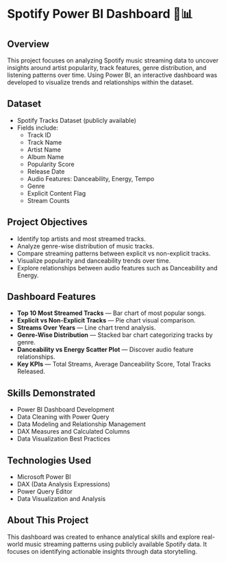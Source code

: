 # Spotify Power BI Dashboard 🎵📊

## Overview

This project focuses on analyzing Spotify music streaming data to uncover insights around artist popularity, track features, genre distribution, and listening patterns over time. Using Power BI, an interactive dashboard was developed to visualize trends and relationships within the dataset.

## Dataset

- Spotify Tracks Dataset (publicly available)
- Fields include:
  - Track ID
  - Track Name
  - Artist Name
  - Album Name
  - Popularity Score
  - Release Date
  - Audio Features: Danceability, Energy, Tempo
  - Genre
  - Explicit Content Flag
  - Stream Counts

## Project Objectives

- Identify top artists and most streamed tracks.
- Analyze genre-wise distribution of music tracks.
- Compare streaming patterns between explicit vs non-explicit tracks.
- Visualize popularity and danceability trends over time.
- Explore relationships between audio features such as Danceability and Energy.

## Dashboard Features

- **Top 10 Most Streamed Tracks** — Bar chart of most popular songs.
- **Explicit vs Non-Explicit Tracks** — Pie chart visual comparison.
- **Streams Over Years** — Line chart trend analysis.
- **Genre-Wise Distribution** — Stacked bar chart categorizing tracks by genre.
- **Danceability vs Energy Scatter Plot** — Discover audio feature relationships.
- **Key KPIs** — Total Streams, Average Danceability Score, Total Tracks Released.

## Skills Demonstrated

- Power BI Dashboard Development
- Data Cleaning with Power Query
- Data Modeling and Relationship Management
- DAX Measures and Calculated Columns
- Data Visualization Best Practices

## Technologies Used

- Microsoft Power BI
- DAX (Data Analysis Expressions)
- Power Query Editor
- Data Visualization and Analysis

## About This Project

This dashboard was created to enhance analytical skills and explore real-world music streaming patterns using publicly available Spotify data. It focuses on identifying actionable insights through data storytelling.
